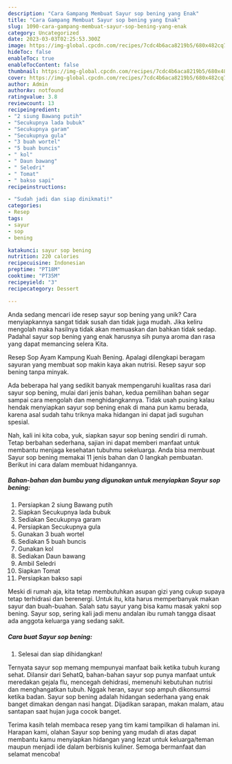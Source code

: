 ```yaml
---
description: "Cara Gampang Membuat Sayur sop bening yang Enak"
title: "Cara Gampang Membuat Sayur sop bening yang Enak"
slug: 1090-cara-gampang-membuat-sayur-sop-bening-yang-enak
category: Uncategorized
date: 2023-03-03T02:25:53.300Z
image: https://img-global.cpcdn.com/recipes/7cdc4b6aca8219b5/680x482cq70/sayur-sop-bening-foto-resep-utama.jpg
hideToc: false
enableToc: true
enableTocContent: false
thumbnail: https://img-global.cpcdn.com/recipes/7cdc4b6aca8219b5/680x482cq70/sayur-sop-bening-foto-resep-utama.jpg
cover: https://img-global.cpcdn.com/recipes/7cdc4b6aca8219b5/680x482cq70/sayur-sop-bening-foto-resep-utama.jpg
author: Admin
authorAv: notfound
ratingvalue: 3.8
reviewcount: 13
recipeingredient:
- "2 siung Bawang putih"
- "Secukupnya lada bubuk"
- "Secukupnya garam"
- "Secukupnya gula"
- "3 buah wortel"
- "5 buah buncis"
- " kol"
- " Daun bawang"
- " Seledri"
- " Tomat"
- " bakso sapi"
recipeinstructions:

- "Sudah jadi dan siap dinikmati!"
categories:
- Resep
tags:
- sayur
- sop
- bening

katakunci: sayur sop bening 
nutrition: 220 calories
recipecuisine: Indonesian
preptime: "PT18M"
cooktime: "PT35M"
recipeyield: "3"
recipecategory: Dessert

---
```





Anda sedang mencari ide resep sayur sop bening yang unik? Cara menyiapkannya sangat tidak susah dan tidak juga mudah. Jika keliru mengolah maka hasilnya tidak akan memuaskan dan bahkan tidak sedap. Padahal sayur sop bening yang enak harusnya sih punya aroma dan rasa yang dapat memancing selera Kita.





Resep Sop Ayam Kampung Kuah Bening. Apalagi dilengkapi beragam sayuran yang membuat sop makin kaya akan nutrisi. Resep sayur sop bening tanpa minyak.

Ada beberapa hal yang sedikit banyak mempengaruhi kualitas rasa dari sayur sop bening, mulai dari jenis bahan, kedua pemilihan bahan segar sampai cara mengolah dan menghidangkannya. Tidak usah pusing kalau hendak menyiapkan sayur sop bening enak di mana pun kamu berada, karena asal sudah tahu triknya maka hidangan ini dapat jadi suguhan spesial.






Nah, kali ini kita coba, yuk, siapkan sayur sop bening sendiri di rumah. Tetap berbahan sederhana, sajian ini dapat memberi manfaat untuk membantu menjaga kesehatan tubuhmu sekeluarga. Anda bisa membuat Sayur sop bening memakai 11 jenis bahan dan 0 langkah pembuatan. Berikut ini cara dalam membuat hidangannya.

<!--inarticleads1-->

##### Bahan-bahan dan bumbu yang digunakan untuk menyiapkan Sayur sop bening:

1. Persiapkan 2 siung Bawang putih
1. Siapkan Secukupnya lada bubuk
1. Sediakan Secukupnya garam
1. Persiapkan Secukupnya gula
1. Gunakan 3 buah wortel
1. Sediakan 5 buah buncis
1. Gunakan  kol
1. Sediakan  Daun bawang
1. Ambil  Seledri
1. Siapkan  Tomat
1. Persiapkan  bakso sapi


Meski di rumah aja, kita tetap membutuhkan asupan gizi yang cukup supaya tetap terhidrasi dan berenergi. Untuk itu, kita harus memperbanyak makan sayur dan buah-buahan. Salah satu sayur yang bisa kamu masak yakni sop bening. Sayur sop, sering kali jadi menu andalan ibu rumah tangga disaat ada anggota keluarga yang sedang sakit. 

<!--inarticleads2-->

##### Cara buat Sayur sop bening:


1. Selesai dan siap dihidangkan!

Ternyata sayur sop memang mempunyai manfaat baik ketika tubuh kurang sehat. Dilansir dari SehatQ, bahan-bahan sayur sop punya manfaat untuk meredakan gejala flu, mencegah dehidrasi, memenuhi kebutuhan nutrisi dan menghangatkan tubuh. Nggak heran, sayur sop ampuh dikonsumsi ketika badan. Sayur sop bening adalah hidangan sederhana yang enak banget dimakan dengan nasi hangat. Dijadikan sarapan, makan malam, atau santapan saat hujan juga cocok banget. 

Terima kasih telah membaca resep yang tim kami tampilkan di halaman ini. Harapan kami, olahan Sayur sop bening yang mudah di atas dapat membantu kamu menyiapkan hidangan yang lezat untuk keluarga/teman maupun menjadi ide dalam berbisnis kuliner. Semoga bermanfaat dan selamat mencoba!
